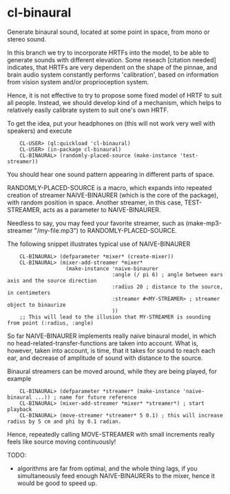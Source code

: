 cl-binaural
===========

Generate binaural sound, located at some point in space, from mono or stereo sound.

In this branch we try to incorporate HRTFs into the model, to be able to generate sounds with different
elevation.
Some reseach [citation needed] indicates, that HRTFs are very dependent on the shape of the pinnae,
and brain audio system constantly performs 'calibration', based on information from vision system
and/or proprioception system.

Hence, it is not effective to try to propose some fixed model of HRTF to suit all people.
Instead, we should develop kind of a mechanism, which helps to relatively easily calibrate
system to suit one's own HRTF.

To get the idea, put your headphones on (this will not work very well with speakers) and execute

        CL-USER> (ql:quickload 'cl-binaural)
        CL-USER> (in-package cl-binaural)
        CL-BINAURAL> (randomly-placed-source (make-instance 'test-streamer))

You should hear one sound pattern appearing in different parts of space.

RANDOMLY-PLACED-SOURCE is a macro, which expands into repeated creation of streamer NAIVE-BINAURER
(which is the core of the package), with random position in space.
Another streamer, in this case, TEST-STREAMER, acts as a parameter to NAIVE-BINAURER.

Needless to say, you may feed your favorite streamer, such as (make-mp3-streamer "/my-file.mp3") to
RANDOMLY-PLACED-SOURCE.

The following snippet illustrates typical use of NAIVE-BINAURER

        CL-BINAURAL> (defparameter *mixer* (create-mixer))
        CL-BINAURAL> (mixer-add-streamer *mixer*
                       (make-instance 'naive-binaurer
                                      :angle (/ pi 6) ; angle between ears axis and the source direction
                                      :radius 20 ; distance to the source, in centimeters
                                      :streamer #<MY-STREAMER> ; streamer object to binaurize
                                      ))
        ;; This will lead to the illusion that MY-STREAMER is sounding from point (:radius, :angle)

So far NAIVE-BINAURER implements really naive binaural model, in which no head-related-transfer-functions are
taken into account.
What is, however, taken into account, is time, that it takes for sound to reach each ear, and
decrease of amplitude of sound with distance to the source.


Binaural streamers can be moved around, while they are being played, for example

        CL-BINAURAL> (defparameter *streamer* (make-instance 'naive-binaural ...)) ; name for future reference
        CL-BINAURAL> (mixer-add-streamer *mixer* *streamer*) ; start playback
        CL-BINAURAL> (move-streamer *streamer* 5 0.1) ; this will increase radius by 5 cm and phi by 0.1 radian.

Hence, repeatedly calling MOVE-STREAMER with small increments really feels like source moving continuously!

TODO:
  - algorithms are far from optimal, and the whole thing lags, if you simultaneously feed enough
    NAIVE-BINAURERs to the mixer, hence it would be good to speed up.
